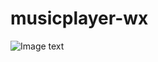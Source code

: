 # musicplayer-wx
![Image text](https://github.com/haoyuedada/musicplayer-wx/blob/music/descripe_img/descripe.gif)
